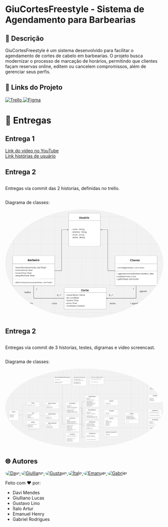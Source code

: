 # **GiuCortesFreestyle - Sistema de Agendamento para Barbearias**

## 📌 Descrição
GiuCortesFreestyle é um sistema desenvolvido para facilitar o agendamento de cortes de cabelo em barbearias. 
O projeto busca modernizar o processo de marcação de horários, permitindo que clientes façam reservas online, 
editem ou cancelem compromissos, além de gerenciar seus perfis.

## 🔗 Links do Projeto
<div style="display: inline_block">
 <a href="https://trello.com/invite/b/67db31973176211a647f7134/ATTI70be2f70dd5fde3bf304746c8d65367a25D5ED40/trabalho-programacao-orientada-a-objeto-barbearia">
  <img align="center" alt="Trello" heigth="30" width="40" src="https://cdn.jsdelivr.net/gh/devicons/devicon@latest/icons/trello/trello-original.svg">
 </a>

 <a href="https://www.figma.com/design/eUPMeF3Suui8iQ5W0dQsY4/JaVaCortando?node-id=0-1&t=rCHhRQjuv40g83jF-1">
  <img align="center" alt="Figma" heigth="30" width="40" src="https://cdn.jsdelivr.net/gh/devicons/devicon@latest/icons/figma/figma-original.svg">
 </a>
</div>


<h1>📃 Entregas</h1>
<h2>Entrega 1</h2>
<div style="display: flex; flex-direction: column;">
  <a href="https://youtu.be/8Q1tQ8D2EZQ?si=sDhOYCMUrof_788Q">Link do vídeo no YouTube</a>
  <a href="https://trello.com/invite/b/67db31973176211a647f7134/ATTI70be2f70dd5fde3bf304746c8d65367a25D5ED40/trabalho-programacao-orientada-a-objeto-barbearia">Link histórias de usuário</a>
</div>

<h2>Entrega 2</h2>
<div style="display: flex; flex-direction: column;">
  <p>Entregas via commit das 2 historias, definidas no trello.</p>
  <p>Diagrama de classes: </p>
  <img style="border-radius: 50%" src="./diagrama.png" width="1000px;" alt="Davi"/>
</div>

<h2>Entrega 2</h2>
<div style="display: flex; flex-direction: column;">
  <p>Entregas via commit de 3 historias, testes, digramas e video screencast.</p>
  <p>Diagrama de classes: </p>
  <img style="border-radius: 50%" src="./DiagramaAtualizadoEntrega3.png" width="1000px;" alt="Davi"/>
</div>

## 🌐 Autores
<a href="https://github.com/DavidaMendes">
 <img style="border-radius: 50%" src="https://avatars.githubusercontent.com/u/166074227?v=4" width="100px;" alt="Davi"/>
</a>
<a href="https://github.com/giulms">
 <img style="border-radius: 50%" src="https://avatars.githubusercontent.com/u/163376922?v=4" width="100px;" alt="Giulliano"/>
</a>
<a href="https://github.com/GustavoLino728">
 <img style="border-radius: 50%" src="https://avatars.githubusercontent.com/u/161669997?v=4" width="100px;" alt="Gustavo"/>
</a>
<a href="https://github.com/ItaloVasconcelos05">
 <img style="border-radius: 50%" src="https://avatars.githubusercontent.com/u/163598100?v=4" width="100px;" alt="Ítalo"/>
</a>
<a href="https://github.com/henryzera">
 <img style="border-radius: 50%" src="https://avatars.githubusercontent.com/u/171767864?v=4" width="100px;" alt="Emanuel"/>
</a>
<a href="https://github.com/brittola">
 <img style="border-radius: 50%" src="https://avatars.githubusercontent.com/u/99913525?v=4" width="100px;" alt="Gabriel"/>
</a>


Feito com ❤️ por:
- Davi Mendes
- Giulliano Lucas
- Gustavo Lino
- Ítalo Artur
- Emanuel Henry
- Gabriel Rodrigues
